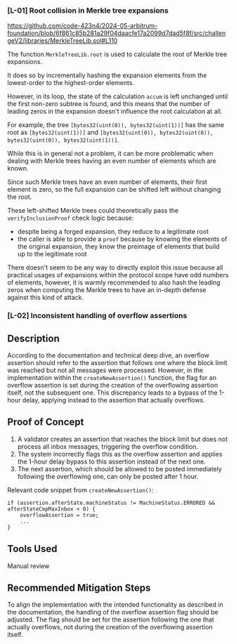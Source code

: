 ### [L-01] Root collision in Merkle tree expansions

https://github.com/code-423n4/2024-05-arbitrum-foundation/blob/6f861c85b281a29f04daacfe17a2099d7dad5f8f/src/challengeV2/libraries/MerkleTreeLib.sol#L110

The function `MerkleTreeLib.root` is used to calculate the root of Merkle tree expansions.

It does so by incrementally hashing the expansion elements from the lowest-order to the highest-order elements.

However, in its loop, the state of the calculation `accum` is left unchanged until the first non-zero subtree is found, and this means that the number of leading zeros in the expansion doesn't influence the root calculation at all.

For example, the tree `[bytes32(uint(0)), bytes32(uint(1))]` has the same root as `[bytes32(uint(1))]` and `[bytes32(uint(0)), bytes32(uint(0)), bytes32(uint(0)), bytes32(uint(1))]`.

While this is in general not a problem, it can be more problematic when dealing with Merkle trees having an even number of elements which are known.

Since such Merkle trees have an even number of elements, their first element is zero, so the full expansion can be shifted left without changing the root.

These left-shifted Merkle trees could theoretically pass the `verifyInclusionProof` check logic because:
- despite being a forged expansion, they reduce to a legitimate root
- the caller is able to provide a `proof` because by knowing the elements of the original expansion, they know the preimage of elements that build up to the legitimate root

There doesn't seem to be any way to directly exploit this issue because all practical usages of expansions within the protocol scope have odd numbers of elements, however, it is warmly recommended to also hash the leading zeros when computing the Merkle trees to have an in-depth defense against this kind of attack.

### [L-02] Inconsistent handling of overflow assertions

## Description
According to the documentation and technical deep dive, an overflow assertion should refer to the assertion that follows one where the block limit was reached but not all messages were processed. However, in the implementation within the `createNewAssertion()` function, the flag for an overflow assertion is set during the creation of the overflowing assertion itself, not the subsequent one. This discrepancy leads to a bypass of the 1-hour delay, applying instead to the assertion that actually overflows.

## Proof of Concept
1. A validator creates an assertion that reaches the block limit but does not process all inbox messages, triggering the overflow condition.
2. The system incorrectly flags this as the overflow assertion and applies the 1-hour delay bypass to this assertion instead of the next one.
3. The next assertion, which should be allowed to be posted immediately following the overflowing one, can only be posted after 1 hour.

Relevant code snippet from `createNewAssertion()`:
```
if (assertion.afterState.machineStatus != MachineStatus.ERRORED && afterStateCmpMaxInbox < 0) {
    overflowAssertion = true;
    ...
}
```

## Tools Used
Manual review

## Recommended Mitigation Steps
To align the implementation with the intended functionality as described in the documentation, the handling of the overflow assertion flag should be adjusted. The flag should be set for the assertion following the one that actually overflows, not during the creation of the overflowing assertion itself.